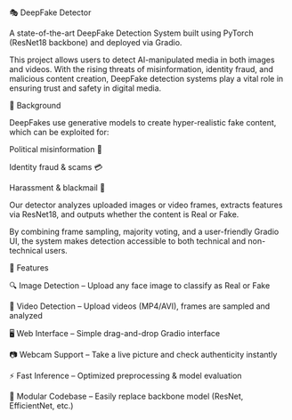🎭 DeepFake Detector

A state-of-the-art DeepFake Detection System built using PyTorch (ResNet18 backbone) and deployed via Gradio.

This project allows users to detect AI-manipulated media in both images and videos. With the rising threats of misinformation, identity fraud, and malicious content creation, DeepFake detection systems play a vital role in ensuring trust and safety in digital media.

📖 Background

DeepFakes use generative models to create hyper-realistic fake content, which can be exploited for:

Political misinformation 📰

Identity fraud & scams 💳

Harassment & blackmail 📢

Our detector analyzes uploaded images or video frames, extracts features via ResNet18, and outputs whether the content is Real or Fake.

By combining frame sampling, majority voting, and a user-friendly Gradio UI, the system makes detection accessible to both technical and non-technical users.

🚀 Features

🔍 Image Detection – Upload any face image to classify as Real or Fake

🎥 Video Detection – Upload videos (MP4/AVI), frames are sampled and analyzed

🖥 Web Interface – Simple drag-and-drop Gradio interface

📷 Webcam Support – Take a live picture and check authenticity instantly

⚡ Fast Inference – Optimized preprocessing & model evaluation

🧩 Modular Codebase – Easily replace backbone model (ResNet, EfficientNet, etc.)
